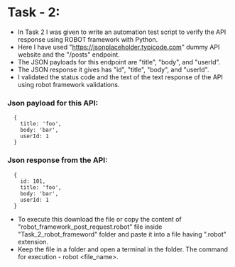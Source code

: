 # Task - 2:

- In Task 2 I was given to write an automation test script to verify the API response using ROBOT framework with Python.
- Here I have used "https://jsonplaceholder.typicode.com" dummy API website and the "/posts" endpoint.
- The JSON payloads for this endpoint are "title", "body", and "userId".
- The JSON response it gives has "id", "title", "body", and "userId".
- I validated the status code and the text of the text response of the API using robot framework validations.

### Json payload for this API:
      {
        title: 'foo',
        body: 'bar',
        userId: 1
      }

### Json response from the API:
      {
        id: 101,
        title: 'foo',
        body: 'bar',
        userId: 1
      }

- To execute this download the file or copy the content of "robot_framework_post_request.robot" file inside "Task_2_robot_frameword" folder and paste it into a file having ".robot" extension.
- Keep the file in a folder and open a terminal in the folder. The command for execution - robot <file_name>.
